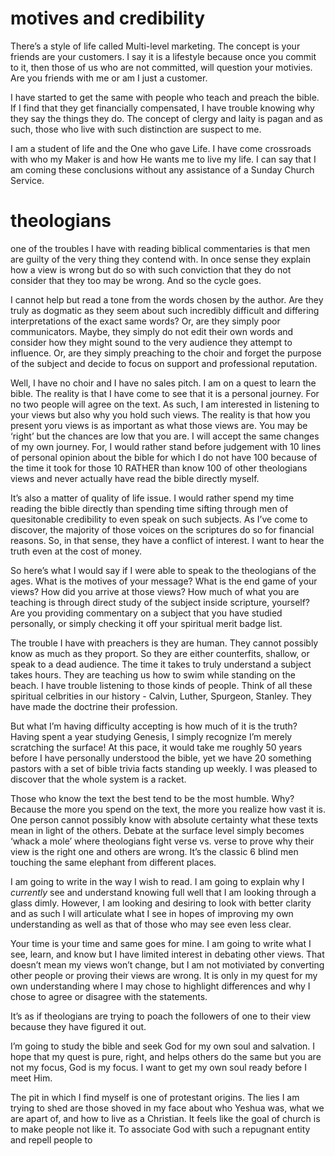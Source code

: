 # motives and credibility

There’s a style of life called Multi-level marketing. The concept is your friends are your customers. I say it is a lifestyle because once you commit to it, then those of us who are not committed, will question your motivies. Are you friends with me or am I just a customer.

I have started to get the same with people who teach and preach the bible. If I find that they get financially compensated, I have trouble knowing why they say the things they do. The concept of clergy and laity is pagan and as such, those who live with such distinction are suspect to me.

I am a student of life and the One who gave Life. I have come crossroads with who my Maker is and how He wants me to live my life. I can say that I am coming these conclusions without any assistance of a Sunday Church Service. 

# theologians

one of the troubles I have with reading biblical commentaries is that men are guilty of the very thing they contend with. In once sense they explain how a view is wrong but do so with such conviction that they do not consider that they too may be wrong. And so the cycle goes.

I cannot help but read a tone from the words chosen by the author. Are they truly as dogmatic as they seem about such incredibly difficult and differing interpretations of the exact same words? Or, are they simply poor communicators. Maybe, they simply do not edit their own words and consider how they might sound to the very audience they attempt to influence. Or, are they simply preaching to the choir and forget the purpose of the subject and decide to focus on support and professional reputation. 

Well, I have no choir and I have no sales pitch. I am on a quest to learn the bible. The reality is that I have come to see that it is a personal journey. For no two people will agree on the text. As such, I am interested in listening to your views but also why you hold such views. The reality is that how you present yoru views is as important as what those views are. You may be ‘right’ but the chances are low that you are. I will accept the same changes of my own journey. For, I would rather stand before judgement with 10 lines of personal opinion about the bible for which I do not have 100 because of the time it took for those 10 RATHER than know 100 of other theologians views and never actually have read the bible directly myself.

It’s also a matter of quality of life issue. I would rather spend my time reading the bible directly than spending time sifting through men of quesitonable credibility to even speak on  such subjects. As I’ve come to discover, the majority of those voices on the scriptures do so for financial reasons. So, in that sense, they have a conflict of interest. I want to hear the truth even at the cost of money.

So here’s what I would say if I were able to speak to the theologians of the ages. What is the motives of your message? What is the end game of your views? How did you arrive at those views? How much of what you are teaching is through direct study of the subject inside scripture, yourself? Are you providing commentary on a subject that you have studied personally, or simply checking it off your spiritual merit badge list. 

The trouble I have with preachers is they are human. They cannot possibly know as much as they proport. So they are either counterfits, shallow, or speak to a dead audience. The time it takes to truly understand a subject takes hours. They are teaching us how to swim while standing on the beach. I have trouble listening to those kinds of people. Think of all these spiritual celbrities in our history - Calvin, Luther, Spurgeon, Stanley. They have made the doctrine their profession.

But what I’m having difficulty accepting is how much of it is the truth? Having spent a year studying Genesis, I simply recognize I’m merely scratching the surface! At this pace, it would take me roughly 50 years before I have personally understood the bible, yet we have 20 something pastors with a set of bible trivia facts standing up weekly. I was pleased to discover that the whole system is a racket.

Those who know the text the best tend to be the most humble. Why? Because the more you spend on the text, the more you realize how vast it is. One person cannot possibly know with absolute certainty what these texts mean in light of the others. Debate at the surface level simply becomes ‘whack a mole’ where theologians fight verse vs. verse to prove why their view is the right one and others are wrong. It’s the classic 6 blind men touching the same elephant from different places.

I am going to write in the way I wish to read. I am going to explain why I _currently_ see and understand knowing full well that I am looking through a glass dimly. However, I am looking and desiring to look with better clarity and as such I will articulate what I see in hopes of improving my own understanding as well as that of those who may see even less clear. 

Your time is your time and same goes for mine. I am going to write what I see, learn, and know but I have limited interest in debating other views. That doesn’t mean my views won’t change, but I am not motiviated by converting other people or proving their views are wrong. It is only in my quest for my own understanding where I may chose to highlight differences and why I chose to agree or disagree with the statements. 

It’s as if theologians are trying to poach the followers of one to their view because they have figured it out. 

I’m going to study the bible and seek God for my own soul and salvation. I hope that my quest is pure, right, and helps others do the same but you are not my focus, God is my focus. I want to get my own soul ready before I meet Him.

The pit in which I find myself is one of protestant origins. The lies I am trying to shed are those shoved in my face about who Yeshua was, what we are apart of, and how to live as a Christian. It feels like the goal of church is to make people not like it. To associate God with such a repugnant entity and repell people to 